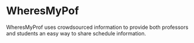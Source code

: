 # WheresMyPof

WheresMyProf uses crowdsourced information to provide both professors and students an easy way to share schedule information.
